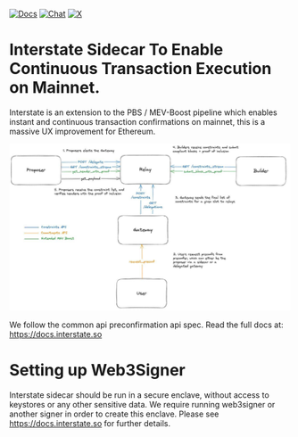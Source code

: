 [![Docs](https://img.shields.io/badge/docs-latest-blue.svg)](docs.interstate.so)
[![Chat](https://img.shields.io/endpoint?color=neon&logo=telegram&label=chat&url=https%3A%2F%2Ftg.sumanjay.workers.dev%2F%2BPcs9bykxK3BiMzk5)]([https://t.me/+Pcs9bykxK3BiMzk5](https://t.me/+-i4dP7U2BggxMzAx))
[![X](https://img.shields.io/twitter/follow/interstatefdn)](https://x.com/interstatefdn)

# Interstate Sidecar To Enable Continuous Transaction Execution on Mainnet.
Interstate is an extension to the PBS / MEV-Boost pipeline which enables instant and continuous transaction confirmations on mainnet, this is a massive UX improvement for Ethereum. 

![Full Design](static/flow.jpg)

We follow the common api preconfirmation api spec. Read the full docs at: https://docs.interstate.so

# Setting up Web3Signer
Interstate sidecar should be run in a secure enclave, without access to keystores or any other sensitive data. We require running web3signer or another signer in order to create this enclave. Please see https://docs.interstate.so for further details.

